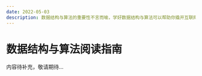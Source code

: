 ```yaml
---
date: 2022-05-03
description: 数据结构与算法的重要性不言而喻，学好数据结构与算法可以帮助你撬开互联网大厂的大门。
---
```


# 数据结构与算法阅读指南 <Badge text="Beta" />

内容待补充，敬请期待...